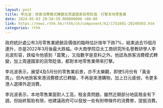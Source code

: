 ```yaml
---
layout: post
title: 李兆波：旅客消費模式轉變及周邊國家貨幣貶值　打擊本地零售業
date: 2024-05-03 20:58:59.000000000 +08:00
link: https://news.rthk.hk/rthk/ch/component/k2/1751691-20240503.htm
categories: rthk
---
```


政府統計處公布3月零售業總銷貨價值的臨時估計按年下跌7%，結束過去15個月連升，亦是2022年3月後最大跌幅。中大商學院亞太工商研究所名譽教研學人李兆波形容，跌幅令他感到「震驚」，又指數字是意料之外。他認為旅客消費模式轉變，加上周邊國家的貨幣貶值，都對本地零售業帶來打擊。

李兆波表示，展望4及5月份的零售業前景，亦不太樂觀，即使5月份有「黃金周」，但內地旅客來港消費模式已轉變，不再是來港購物，加上日元疲弱，令更多港人選擇外遊消費。

李兆波表示，本地零售業面對人工高，租金貴問題，雖然近期部分地區租金有下調，但始終幫助有限，他建議政府可以發放一些有附帶條件的消費劵，提振消費。
